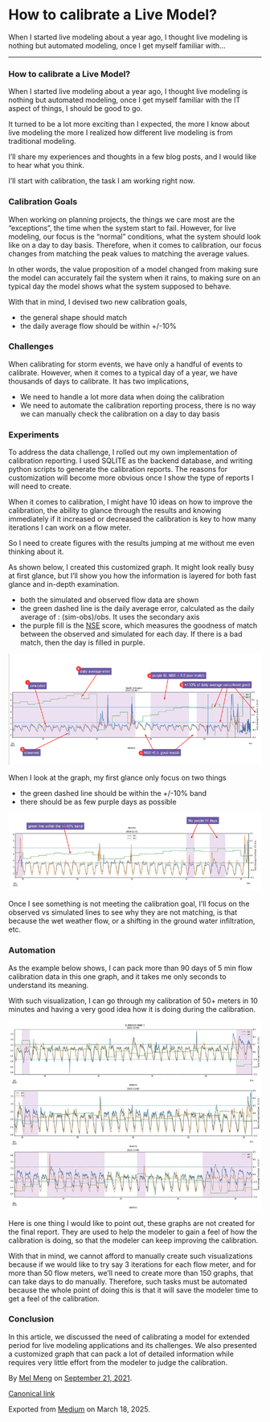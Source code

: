 # How to calibrate a Live Model?

When I started live modeling about a year ago, I thought live modeling is nothing but automated modeling, once I get myself familiar with…

---

### How to calibrate a Live Model?

When I started live modeling about a year ago, I thought live modeling is nothing but automated modeling, once I get myself familiar with the IT aspect of things, I should be good to go.

It turned to be a lot more exciting than I expected, the more I know about live modeling the more I realized how different live modeling is from traditional modeling.

I’ll share my experiences and thoughts in a few blog posts, and I would like to hear what you think.

I’ll start with calibration, the task I am working right now.

### Calibration Goals

When working on planning projects, the things we care most are the “exceptions”, the time when the system start to fail. However, for live modeling, our focus is the “normal” conditions, what the system should look like on a day to day basis. Therefore, when it comes to calibration, our focus changes from matching the peak values to matching the average values.

In other words, the value proposition of a model changed from making sure the model can accurately fail the system when it rains, to making sure on an typical day the model shows what the system supposed to behave.

With that in mind, I devised two new calibration goals,

* the general shape should match
* the daily average flow should be within +/-10%

### Challenges

When calibrating for storm events, we have only a handful of events to calibrate. However, when it comes to a typical day of a year, we have thousands of days to calibrate. It has two implications,

* We need to handle a lot more data when doing the calibration
* We need to automate the calibration reporting process, there is no way we can manually check the calibration on a day to day basis

### Experiments

To address the data challenge, I rolled out my own implementation of calibration reporting. I used SQLITE as the backend database, and writing python scripts to generate the calibration reports. The reasons for customization will become more obvious once I show the type of reports I will need to create.

When it comes to calibration, I might have 10 ideas on how to improve the calibration, the ability to glance through the results and knowing immediately if it increased or decreased the calibration is key to how many iterations I can work on a flow meter.

So I need to create figures with the results jumping at me without me even thinking about it.

As shown below, I created this customized graph. It might look really busy at first glance, but I’ll show you how the information is layered for both fast glance and in-depth examination.

* both the simulated and observed flow data are shown
* the green dashed line is the daily average error, calculated as the daily average of : (sim-obs)/obs. It uses the secondary axis
* the purple fill is the [NSE](https://en.wikipedia.org/wiki/Nash%E2%80%93Sutcliffe_model_efficiency_coefficient) score, which measures the goodness of match between the observed and simulated for each day. If there is a bad match, then the day is filled in purple.

![](images\1_yLlkpROMZ_UQIt7T1-bvCg.png)

When I look at the graph, my first glance only focus on two things

* the green dashed line should be within the +/-10% band
* there should be as few purple days as possible

![](images\1_ba585mBst6XXU4av3Fyk6g.png)

Once I see something is not meeting the calibration goal, I’ll focus on the observed vs simulated lines to see why they are not matching, is that because the wet weather flow, or a shifting in the ground water infiltration, etc.

### Automation

As the example below shows, I can pack more than 90 days of 5 min flow calibration data in this one graph, and it takes me only seconds to understand its meaning.

With such visualization, I can go through my calibration of 50+ meters in 10 minutes and having a very good idea how it is doing during the calibration.

![](images\1_htYd_EGBUp00E1PwPvBxWw.jpeg)

Here is one thing I would like to point out, these graphs are not created for the final report. They are used to help the modeler to gain a feel of how the calibration is doing, so that the modeler can keep improving the calibration.

With that in mind, we cannot afford to manually create such visualizations because if we would like to try say 3 iterations for each flow meter, and for more than 50 flow meters, we’ll need to create more than 150 graphs, that can take days to do manually. Therefore, such tasks must be automated because the whole point of doing this is that it will save the modeler time to get a feel of the calibration.

### Conclusion

In this article, we discussed the need of calibrating a model for extended period for live modeling applications and its challenges. We also presented a customized graph that can pack a lot of detailed information while requires very little effort from the modeler to judge the calibration.

By [Mel Meng](https://medium.com/@mel-meng-pe) on [September 21, 2021](https://medium.com/p/6fed9d6d113f).

[Canonical link](https://medium.com/@mel-meng-pe/how-to-calibrate-a-live-model-6fed9d6d113f)

Exported from [Medium](https://medium.com) on March 18, 2025.